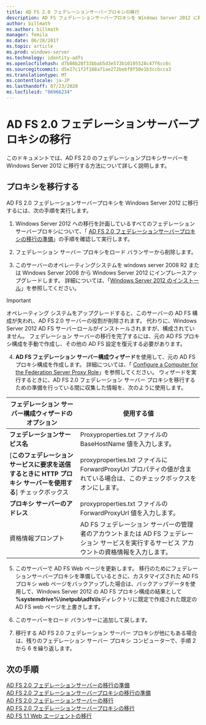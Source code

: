 ```yaml
---
title: AD FS 2.0 フェデレーションサーバープロキシの移行
description: AD FS フェデレーションサーバープロキシを Windows Server 2012 に移行する方法について説明します。
author: billmath
ms.author: billmath
manager: femila
ms.date: 06/28/2017
ms.topic: article
ms.prod: windows-server
ms.technology: identity-adfs
ms.openlocfilehash: d7b08b28f33bbab5d3e573b10195528c47f6cc6c
ms.sourcegitcommit: d5e27c1f2f168a71ae272bebf8f50e1b3ccbcca3
ms.translationtype: MT
ms.contentlocale: ja-JP
ms.lasthandoff: 07/23/2020
ms.locfileid: "86966234"
---
```

# <a name="migrate-the-ad-fs-20-federation-server-proxy"></a>AD FS 2.0 フェデレーションサーバープロキシの移行
このドキュメントでは、AD FS 2.0 のフェデレーションプロキシサーバーを Windows Server 2012 に移行する方法について詳しく説明します。

## <a name="migrate-the-proxy"></a>プロキシを移行する

AD FS 2.0 フェデレーションサーバープロキシを Windows Server 2012 に移行するには、次の手順を実行します。  
  
1.  Windows Server 2012 への移行を計画しているすべてのフェデレーションサーバープロキシについて、「 [AD FS 2.0 フェデレーションサーバープロキシの移行の準備](prepare-to-migrate-ad-fs-fed-proxy.md)」の手順を確認して実行します。  
  
2.  フェデレーション サーバー プロキシをロード バランサーから削除します。  
  
3.  このサーバーのオペレーティングシステムを windows server 2008 R2 または Windows Server 2008 から Windows Server 2012 にインプレースアップグレードします。 詳細については、「[Windows Server 2012 のインストール](/previous-versions/windows/it-pro/windows-server-2012-R2-and-2012/jj134246(v=ws.11))」を参照してください。  
  
> [!IMPORTANT]
>  オペレーティング システムをアップグレードすると、このサーバーの AD FS 構成が失われ、AD FS 2.0 サーバーの役割が削除されます。 代わりに、Windows Server 2012 AD FS サーバーロールがインストールされますが、構成されていません。 フェデレーション サーバーの移行を完了するには、元の AD FS プロキシ構成を手動で作成し、その他の AD FS 設定を復元する必要があります。  
  
4. **AD FS フェデレーション サーバー構成ウィザード**を使用して、元の AD FS プロキシ構成を作成します。 詳細については、「 [Configure a Computer for the Federation Server Proxy Role](configure-a-computer-for-the-federation-server-proxy-role.md)」を参照してください。 ウィザードを実行するときに、AD FS 2.0 フェデレーション サーバー プロキシを移行するための準備を行っている間に収集した情報を、次のように使用します。  
  
 
|**フェデレーション サーバー構成ウィザードのオプション**|**使用する値**|
|-----|-----|  
|**フェデレーションサービス名**|Proxyproperties.txt ファイルの BaseHostName 値を入力します。|  
|[**このフェデレーション サービスに要求を送信するときに HTTP プロキシ サーバーを使用する**] チェックボックス|proxyproperties.txt ファイルに ForwardProxyUrl プロパティの値が含まれている場合は、このチェックボックスをオンにします。|  
|**プロキシ サーバーのアドレス**|proxyproperties.txt ファイルの ForwardProxyUrl 値を入力します。|  
|資格情報プロンプト|AD FS フェデレーション サーバーの管理者のアカウントまたは AD FS フェデレーション サービスを実行するサービス アカウントの資格情報を入力します。|  
  
5. このサーバーで AD FS Web ページを更新します。 移行のためにフェデレーションサーバープロキシを準備しているときに、カスタマイズされた AD FS プロキシ web ページをバックアップした場合は、バックアップデータを使用して、Windows Server 2012 の AD FS プロキシ構成の結果として **%systemdrive%\inetpub\adfs\ls**ディレクトリに既定で作成された既定の AD FS web ページを上書きします。  
  
6. このサーバーをロード バランサーに追加して戻します。  
  
7. 移行する AD FS 2.0 フェデレーション サーバー プロキシが他にもある場合は、残りのフェデレーション サーバー プロキシ コンピューターで、手順 2 から 6 を繰り返します。  
  
  
## <a name="next-steps"></a>次の手順
 [AD FS 2.0 フェデレーションサーバーの移行の準備](prepare-to-migrate-ad-fs-fed-server.md)   
 [AD FS 2.0 フェデレーションサーバープロキシの移行の準備](prepare-to-migrate-ad-fs-fed-proxy.md)   
 [AD FS 2.0 フェデレーションサーバーの移行](migrate-the-ad-fs-fed-server.md)   
 [AD FS 2.0 フェデレーションサーバープロキシの移行](migrate-the-ad-fs-2-fed-server-proxy.md)   
 [AD FS 1.1 Web エージェントの移行](migrate-the-ad-fs-web-agent.md)
